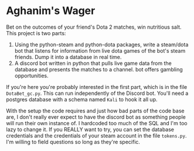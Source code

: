 # Aghanim's Wager

Bet on the outcomes of your friend's Dota 2 matches, win nutritious salt.
This project is two parts:
1. Using the python-steam and python-dota packages, write a steam/dota bot that listens for information from live dota games of the bot's steam friends. Dump it into a database in real time.
2. A discord bot written in python that pulls live game data from the database and presents the matches to a channel. bot offers gambling opportunities.

If you're here you're probably interested in the first part, which is in the file `DotaBet_gc.py`. This can run independently of the Discord bot. You'll need a postgres database with a schema named `Kali` to hook it all up. 

With the setup the code requires and just how bad parts of the code base are, I don't really ever expect to have the discord bot as something people will run their own instance of. I hardcoded too much of the SQL and I'm too lazy to change it. If you REALLY want to try, you can set the database credentials and the credentials of your steam account in the file `tokens.py`. I'm willing to field questions so long as they're specific.


